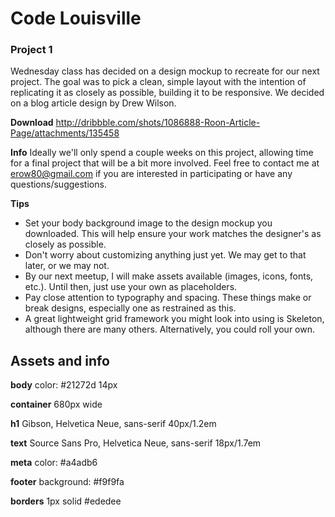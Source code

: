 # Code Louisville
### Project 1


Wednesday class has decided on a design mockup to recreate for our next project. The goal was to pick a clean, simple layout with the intention of replicating it as closely as possible, building it to be responsive. We decided on a blog article design by Drew Wilson.

**Download**
http://dribbble.com/shots/1086888-Roon-Article-Page/attachments/135458

**Info**
Ideally we'll only spend a couple weeks on this project, allowing time for a final project that will be a bit more involved. Feel free to contact me at erow80@gmail.com if you are interested in participating or have any questions/suggestions.

**Tips**
- Set your body background image to the design mockup you downloaded. This will help ensure your work matches the designer's as closely as possible.
- Don't worry about customizing anything just yet. We may get to that later, or we may not.
- By our next meetup, I will make assets available (images, icons, fonts, etc.). Until then, just use your own as placeholders.
- Pay close attention to typography and spacing. These things make or break designs, especially one as restrained as this.
- A great lightweight grid framework you might look into using is Skeleton, although there are many others. Alternatively, you could roll your own.


## Assets and info

**body**
color: #21272d
14px

**container**
680px wide

**h1**
Gibson, Helvetica Neue, sans-serif
40px/1.2em

**text**
Source Sans Pro, Helvetica Neue, sans-serif
18px/1.7em

**meta**
color: #a4adb6

**footer**
background: #f9f9fa

**borders**
1px solid #ededee
